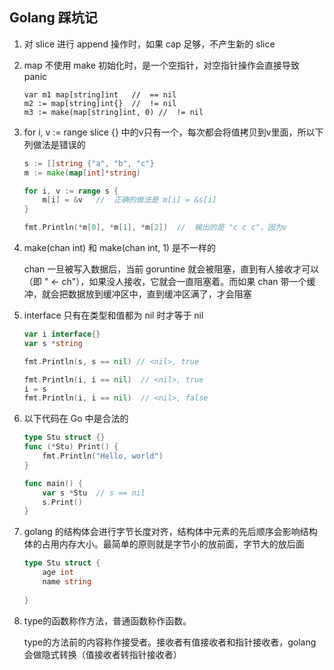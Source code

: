 ## Golang 踩坑记

1. 对 slice 进行 append 操作时，如果 cap 足够，不产生新的 slice

   

2. map 不使用 make 初始化时，是一个空指针，对空指针操作会直接导致 panic

   ``` golang
   var m1 map[string]int   //  == nil
   m2 := map[string]int{}  //  != nil
   m3 := make(map[string]int, 0) //  != nil
   ```

   

3. for i, v := range slice {} 中的v只有一个，每次都会将值拷贝到v里面，所以下列做法是错误的

   ```go
   s := []string {"a", "b", "c"}
   m := make(map[int]*string)
   
   for i, v := range s {
       m[i] = &v   //  正确的做法是 m[i] = &s[i]
   }
   
   fmt.Println(*m[0], *m[1], *m[2])  //  输出的是 "c c c"，因为v
   ```

   

4. make(chan int)  和  make(chan int, 1) 是不一样的

   chan  一旦被写入数据后，当前  goruntine  就会被阻塞，直到有人接收才可以（即 " <- ch"），如果没人接收，它就会一直阻塞着。而如果  chan  带一个缓冲，就会把数据放到缓冲区中，直到缓冲区满了，才会阻塞

   

5. interface 只有在类型和值都为 nil 时才等于 nil

   ```go
   var i interface{}
   var s *string
   
   fmt.Println(s, s == nil) // <nil>, true
   
   fmt.Println(i, i == nil)  // <nil>, true
   i = s
   fmt.Println(i, i == nil)  // <nil>, false
   ```
   
   

6. 以下代码在 Go 中是合法的
   
   ```go
   type Stu struct {}
   func (*Stu) Print() {
       fmt.Println("Hello, world")
   }
   
   func main() {
       var s *Stu  // s == nil
       s.Print()
   }
   ```
   
   
   
7. golang 的结构体会进行字节长度对齐，结构体中元素的先后顺序会影响结构体的占用内存大小。最简单的原则就是字节小的放前面，字节大的放后面

   ```go
   type Stu struct {
       age int
       name string
       
   }
   ```

8. type的函数称作方法，普通函数称作函数。

   type的方法前的内容称作接受者。接收者有值接收者和指针接收者，golang 会做隐式转换（值接收者转指针接收者）

   ```go
   ```

   
